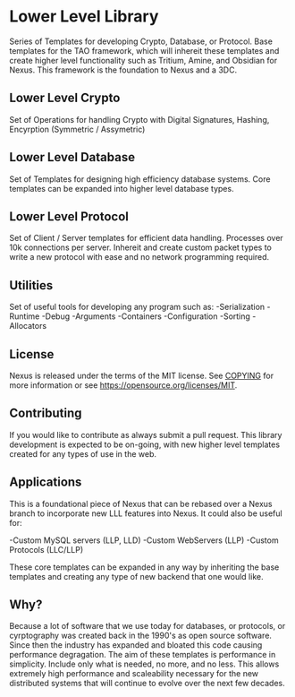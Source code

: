 Lower Level Library
================================
Series of Templates for developing Crypto, Database, or Protocol. Base templates for the TAO framework, which will inhereit these templates and create higher level functionality such as Tritium, Amine, and Obsidian for Nexus. This framework is the foundation to Nexus and a 3DC. 


Lower Level Crypto
------------------
Set of Operations for handling Crypto with Digital Signatures, Hashing, Encyrption (Symmetric / Assymetric)


Lower Level Database
--------------------
Set of Templates for designing high efficiency database systems. Core templates can be expanded into higher level database types.


Lower Level Protocol
--------------------
Set of Client / Server templates for efficient data handling. Processes over 10k connections per server. Inhereit and create custom packet types to write a new protocol with ease and no network programming required.


Utilities
---------
Set of useful tools for developing any program such as:
-Serialization
-Runtime
-Debug
-Arguments
-Containers
-Configuration
-Sorting
-Allocators


License
-------

Nexus is released under the terms of the MIT license. See [COPYING](COPYING.MD) for more
information or see https://opensource.org/licenses/MIT.


Contributing
------------
If you would like to contribute as always submit a pull request. This library development is expected to be on-going, with new higher level templates created for any types of use in the web.


Applications
------------
This is a foundational piece of Nexus that can be rebased over a Nexus branch to incorporate new LLL features into Nexus. It could also be useful for:

-Custom MySQL servers (LLP, LLD)
-Custom WebServers (LLP)
-Custom Protocols (LLC/LLP)

These core templates can be expanded in any way by inheriting the base templates and creating any type of new backend that one would like.


Why?
----
Because a lot of software that we use today for databases, or protocols, or cyrptography was created back in the 1990's as open source software. Since then the industry has expanded and bloated this code causing performance degragation. The aim of these templates is performance in simplicity. Include only what is needed, no more, and no less. This allows extremely high performance and scaleability necessary for the new distributed systems that will continue to evolve over the next few decades.
